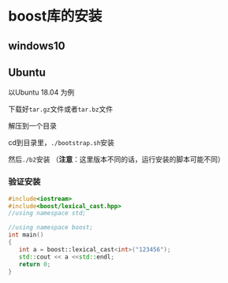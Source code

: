 # boost库的安装

## windows10

## Ubuntu

以Ubuntu 18.04 为例

下载好```tar.gz```文件或者```tar.bz```文件

解压到一个目录

cd到目录里，```./bootstrap.sh```安装

然后```./b2```安装
（**注意**：这里版本不同的话，运行安装的脚本可能不同）

### 验证安装

```cpp
#include<iostream>
#include<boost/lexical_cast.hpp>
//using namespace std;

//using namespace boost;
int main()
{
   int a = boost::lexical_cast<int>("123456");
   std::cout << a <<std::endl;
   return 0;
}
```
